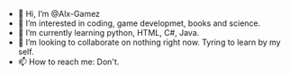 - 👋 Hi, I’m @Alx-Gamez
- 👀 I’m interested in coding, game developmet, books and science.
- 🌱 I’m currently learning python, HTML, C#, Java.
- 💞️ I’m looking to collaborate on nothing right now. Tyring to learn by my self.
- 📫 How to reach me: Don't.

<!---
Alx-Gamez/Alx-Gamez is a ✨ special ✨ repository because its `README.md` (this file) appears on your GitHub profile.
You can click the Preview link to take a look at your changes.
--->
